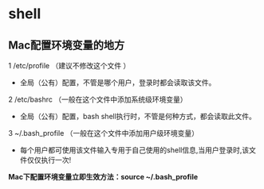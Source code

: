 # shell

## Mac配置环境变量的地方

1 /etc/profile   （建议不修改这个文件 ）
 - 全局（公有）配置，不管是哪个用户，登录时都会读取该文件。
  
2 /etc/bashrc    （一般在这个文件中添加系统级环境变量）
 - 全局（公有）配置，bash shell执行时，不管是何种方式，都会读取此文件。
  
3 ~/.bash_profile  （一般在这个文件中添加用户级环境变量）
 - 每个用户都可使用该文件输入专用于自己使用的shell信息,当用户登录时,该文件仅仅执行一次!
 
**Mac下配置环境变量立即生效方法：source ~/.bash_profile**
